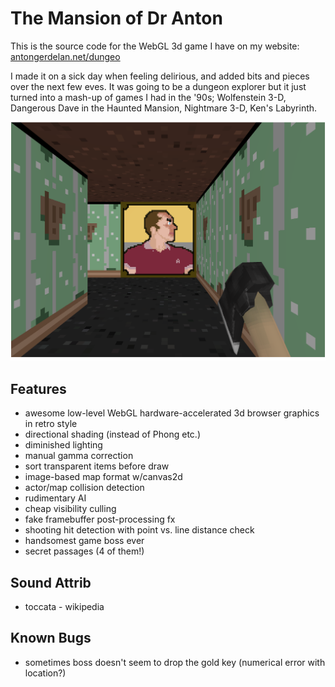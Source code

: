 # The Mansion of Dr Anton #

This is the source code for the WebGL 3d game I have on my website:
[antongerdelan.net/dungeo](http://antongerdelan.net/dungeo/)

I made it on a sick day when feeling delirious, and added bits and pieces over
the next few eves. It was going to be a dungeon explorer but it just turned
into a mash-up of games I had in the '90s; Wolfenstein 3-D, Dangerous Dave in
the Haunted Mansion, Nightmare 3-D, Ken's Labyrinth.

![devshot](shot.png)

## Features ##

* awesome low-level WebGL hardware-accelerated 3d browser graphics in retro style
* directional shading (instead of Phong etc.)
* diminished lighting
* manual gamma correction
* sort transparent items before draw
* image-based map format w/canvas2d
* actor/map collision detection
* rudimentary AI
* cheap visibility culling
* fake framebuffer post-processing fx
* shooting hit detection with point vs. line distance check
* handsomest game boss ever
* secret passages (4 of them!)

## Sound Attrib ##

* toccata - wikipedia

## Known Bugs ##

* sometimes boss doesn't seem to drop the gold key (numerical error with
location?)
